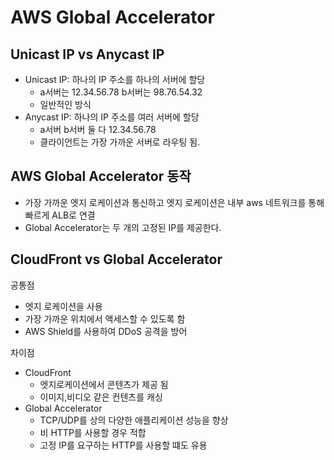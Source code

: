# AWS Global Accelerator

## Unicast IP vs Anycast IP

- Unicast IP: 하나의 IP 주소를 하나의 서버에 할당
  - a서버는 12.34.56.78 b서버는 98.76.54.32
  - 일반적인 방식
- Anycast IP: 하나의 IP 주소를 여러 서버에 할당
  - a서버 b서버 둘 다 12.34.56.78
  - 클라이언트는 가장 가까운 서버로 라우팅 됨.

## AWS Global Accelerator 동작

- 가장 가까운 엣지 로케이션과 통신하고 엣지 로케이션은 내부 aws 네트워크를 통해 빠르게 ALB로 연결
- Global Accelerator는 두 개의 고정된 IP를 제공한다.

## CloudFront vs Global Accelerator

공통점

- 엣지 로케이션을 사용
- 가장 가까운 위치에서 액세스할 수 있도록 함
- AWS Shield를 사용하여 DDoS 공격을 방어

차이점

- CloudFront
  - 엣지로케이션에서 콘텐츠가 제공 됨
  - 이미지,비디오 같은 컨텐츠를 캐싱
- Global Accelerator
  - TCP/UDP를 상의 다양한 애플리케이션 성능을 향상
  - 비 HTTP를 사용할 경우 적합
  - 고정 IP를 요구하는 HTTP를 사용할 떄도 유용
